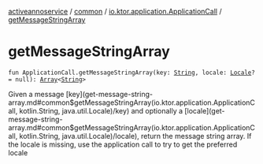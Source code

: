 [activeannoservice](../../index.md) / [common](../index.md) / [io.ktor.application.ApplicationCall](index.md) / [getMessageStringArray](./get-message-string-array.md)

# getMessageStringArray

`fun ApplicationCall.getMessageStringArray(key: `[`String`](https://kotlinlang.org/api/latest/jvm/stdlib/kotlin/-string/index.html)`, locale: `[`Locale`](https://docs.oracle.com/javase/6/docs/api/java/util/Locale.html)`? = null): `[`Array`](https://kotlinlang.org/api/latest/jvm/stdlib/kotlin/-array/index.html)`<`[`String`](https://kotlinlang.org/api/latest/jvm/stdlib/kotlin/-string/index.html)`>`

Given a message [key](get-message-string-array.md#common$getMessageStringArray(io.ktor.application.ApplicationCall, kotlin.String, java.util.Locale)/key) and optionally a [locale](get-message-string-array.md#common$getMessageStringArray(io.ktor.application.ApplicationCall, kotlin.String, java.util.Locale)/locale), return the message string array. If the locale is missing, use the application call to try to get
the preferred locale

